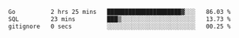 <!--START_SECTION:waka-->

```txt
Go          2 hrs 25 mins   █████████████████████▓░░░   86.03 %
SQL         23 mins         ███▒░░░░░░░░░░░░░░░░░░░░░   13.73 %
gitignore   0 secs          ░░░░░░░░░░░░░░░░░░░░░░░░░   00.25 %
```

<!--END_SECTION:waka-->

